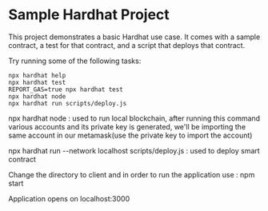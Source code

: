 # Sample Hardhat Project

This project demonstrates a basic Hardhat use case. It comes with a sample contract, a test for that contract, and a script that deploys that contract.

Try running some of the following tasks:

```shell
npx hardhat help
npx hardhat test
REPORT_GAS=true npx hardhat test
npx hardhat node
npx hardhat run scripts/deploy.js
```

npx hardhat node : used to run local blockchain, after running this command various accounts and its private key is generated, we'll be importing the same account in our metamask(use the private key to import the account)

npx hardhat run --network localhost scripts/deploy.js : used to deploy smart contract

Change the directory to client and in order to run the application use : npm start

Application opens on localhost:3000

